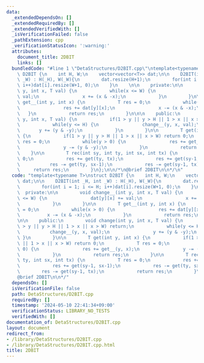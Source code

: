 ```yaml
---
data:
  _extendedDependsOn: []
  _extendedRequiredBy: []
  _extendedVerifiedWith: []
  _isVerificationFailed: false
  _pathExtension: cpp
  _verificationStatusIcon: ':warning:'
  attributes:
    document_title: 2DBIT
    links: []
  bundledCode: "#line 1 \"DetaStructures/D2BIT.cpp\"\ntemplate<typename T>\nstruct\
    \ D2BIT {\n    int H, W;\n    vector<vector<T>> dat;\n\n    D2BIT(int _H, int\
    \ _W) : H(_H), W(_W){\n        dat.resize(H+1);\n        for(int i = 1; i <= H;\
    \ i++)dat[i].resize(W+1, 0);\n    }\n    \n\n    private:\n\n        void change__(int\
    \ y, int x, T val) {\n            while(x <= W) {\n                dat[y][x] +=\
    \ val;\n                x += (x & -x);\n            }\n        }\n\n        T\
    \ get__(int y, int x) {\n            T res = 0;\n            while(x > 0) {\n\
    \                res += dat[y][x];\n                x -= (x & -x);\n         \
    \   }\n            return res;\n        }\n\n\n    public:\n        void change(int\
    \ y, int x, T val) {\n            if(1 > y || y > H || 1 > x || x > W) return;\n\
    \            while(y <= H) {\n                change__(y, x, val);\n         \
    \       y += (y & -y);\n            }\n        }\n\n        T get(int y, int x)\
    \ {\n            if(1 > y || y > H || 1 > x || x > W) return 0;\n            T\
    \ res = 0;\n            while(y > 0) {\n                res += get__(y, x);\n\
    \                y -= (y & -y);\n            }\n            return res;\n    \
    \    }\n\n        T rec(int sy, int ty, int sx, int tx) {\n            T res =\
    \ 0;\n            res += get(ty, tx);\n            res += get(sy-1, sx-1);\n \
    \           res -= get(ty, sx-1);\n            res -= get(sy-1, tx);\n       \
    \     return res;\n        }\n};\n\n/*\n@brief 2DBIT\n\n*/\n"
  code: "template<typename T>\nstruct D2BIT {\n    int H, W;\n    vector<vector<T>>\
    \ dat;\n\n    D2BIT(int _H, int _W) : H(_H), W(_W){\n        dat.resize(H+1);\n\
    \        for(int i = 1; i <= H; i++)dat[i].resize(W+1, 0);\n    }\n    \n\n  \
    \  private:\n\n        void change__(int y, int x, T val) {\n            while(x\
    \ <= W) {\n                dat[y][x] += val;\n                x += (x & -x);\n\
    \            }\n        }\n\n        T get__(int y, int x) {\n            T res\
    \ = 0;\n            while(x > 0) {\n                res += dat[y][x];\n      \
    \          x -= (x & -x);\n            }\n            return res;\n        }\n\
    \n\n    public:\n        void change(int y, int x, T val) {\n            if(1\
    \ > y || y > H || 1 > x || x > W) return;\n            while(y <= H) {\n     \
    \           change__(y, x, val);\n                y += (y & -y);\n           \
    \ }\n        }\n\n        T get(int y, int x) {\n            if(1 > y || y > H\
    \ || 1 > x || x > W) return 0;\n            T res = 0;\n            while(y >\
    \ 0) {\n                res += get__(y, x);\n                y -= (y & -y);\n\
    \            }\n            return res;\n        }\n\n        T rec(int sy, int\
    \ ty, int sx, int tx) {\n            T res = 0;\n            res += get(ty, tx);\n\
    \            res += get(sy-1, sx-1);\n            res -= get(ty, sx-1);\n    \
    \        res -= get(sy-1, tx);\n            return res;\n        }\n};\n\n/*\n\
    @brief 2DBIT\n\n*/"
  dependsOn: []
  isVerificationFile: false
  path: DetaStructures/D2BIT.cpp
  requiredBy: []
  timestamp: '2024-05-10 22:41:34+09:00'
  verificationStatus: LIBRARY_NO_TESTS
  verifiedWith: []
documentation_of: DetaStructures/D2BIT.cpp
layout: document
redirect_from:
- /library/DetaStructures/D2BIT.cpp
- /library/DetaStructures/D2BIT.cpp.html
title: 2DBIT
---
```

